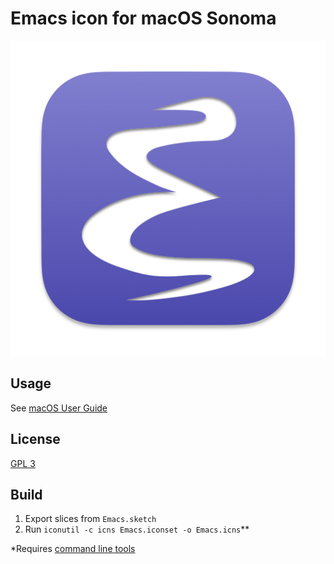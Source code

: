# Emacs icon for macOS Sonoma

![Emacs icon](emacs.iconset/icon_512x512.png)

## Usage

See [macOS User Guide](https://support.apple.com/guide/mac-help/change-icons-for-files-or-folders-on-mac-mchlp2313/mac)

## License

[GPL 3](http://www.gnu.org/licenses/gpl.txt)

## Build

1. Export slices from `Emacs.sketch`
2. Run `iconutil -c icns Emacs.iconset -o Emacs.icns`**

*Requires [command line tools](https://developer.apple.com/xcode/resources/)